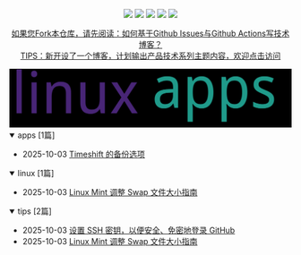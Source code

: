 
<p align='center'>
    <img src="https://badgen.net/github/issues/syaofox//Blog"/>
    <img src="https://badgen.net/badge/last-commit/2025-10-03 04:59:52"/>
    <img src="https://badgen.net/github/forks/syaofox//Blog"/>
    <img src="https://badgen.net/github/stars/syaofox//Blog"/>
    <img src="https://badgen.net/github/watchers/syaofox//Blog"/>
</p>
<p align='center'>
    <a href="https://github.com/johnnian/Blog/issues/74">如果您Fork本仓库，请先阅读：如何基于Github Issues与Github Actions写技术博客？</a><br/>
    <a href="https://letgovoc.cn">TIPS：新开设了一个博客，计划输出产品技术系列主题内容，欢迎点击访问</a>
</p>

    
<summary>
    <a href="https://syaofox.github.io//Blog/"><img src="assets/wordcloud.png" title="词云" alt="词云"></a>
</summary>  

<details open>
<summary>apps	[1篇]</summary>

- 2025-10-03 [Timeshift 的备份选项](https://github.com/syaofox/Blog/issues/3) 


</details>
            
<details open>
<summary>linux	[1篇]</summary>

- 2025-10-03 [Linux Mint 调整 Swap 文件大小指南](https://github.com/syaofox/Blog/issues/1) 


</details>
            
<details open>
<summary>tips	[2篇]</summary>

- 2025-10-03 [设置 SSH 密钥，以便安全、免密地登录 GitHub](https://github.com/syaofox/Blog/issues/2) 
- 2025-10-03 [Linux Mint 调整 Swap 文件大小指南](https://github.com/syaofox/Blog/issues/1) 


</details>
            